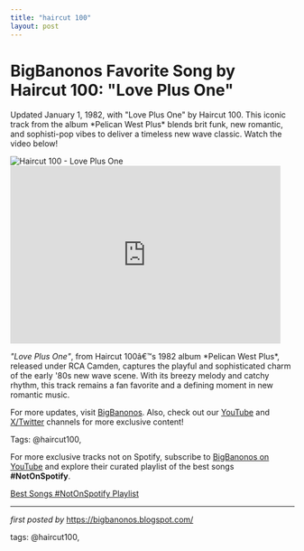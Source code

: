 ```yaml
---
title: "haircut 100"
layout: post
---
```

<!-- Title of the Post -->
<h1 >BigBanonos Favorite Song by Haircut 100: "Love Plus One"</h1> <!-- Introductory Text -->
<p >Updated January 1, 1982, with "Love Plus One" by Haircut 100. This iconic track from the album *Pelican West Plus* blends brit funk, new romantic, and sophisti-pop vibes to deliver a timeless new wave classic. Watch the video below!</p> <!-- Featured Image -->
<div > <img src="https://i.scdn.co/image/ab67616d00001e02ca2a6b12f41678ee5fec068c" alt="Haircut 100 - Love Plus One" />
</div> <!-- YouTube Video Embed -->
<div > <iframe allowfullscreen="" frameborder="0" height="315" src="https://www.youtube.com/embed/I23cCB1dR4o?list=PLtuNtuTatqI3ADcM_zLmgfpkLlcO5e9Pw" width="95%"></iframe>
</div> <!-- Song Information -->
<div > <p><em>"Love Plus One"</em>, from Haircut 100â€™s 1982 album *Pelican West Plus*, released under RCA Camden, captures the playful and sophisticated charm of the early '80s new wave scene. With its breezy melody and catchy rhythm, this track remains a fan favorite and a defining moment in new romantic music.</p>
</div> <!-- Footer Links -->
<div > <p>For more updates, visit <a href="https://bigbanonos.blogspot.com/" target="_blank">BigBanonos</a>. Also, check out our <a href="https://www.youtube.com/@BigBanonos" target="_blank">YouTube</a> and <a href="https://x.com/bigbanonos" target="_blank">X/Twitter</a> channels for more exclusive content!</p>
</div> <!-- Tags -->
<p >Tags: @haircut100,</p>


<!--Subscribe and Playlist Links-->
<div>
    <p>For more exclusive tracks not on Spotify, subscribe to <a href="https://www.youtube.com/@BigBanonos" target="_blank">BigBanonos on YouTube</a> and explore their curated playlist of the best songs <strong>#NotOnSpotify</strong>.</p>
    <p><a href="https://www.youtube.com/playlist?list=PLtuNtuTatqI0kFahUCbtbfenC_ET5O_tr" target="_blank">Best Songs #NotOnSpotify Playlist<br /></a></p></div>

<hr />

<p><em>first posted by</em> <a href="https://bigbanonos.blogspot.com/" rel="noopener" target="_new">https://bigbanonos.blogspot.com/</a></p>

<p>tags: @haircut100,</p>
